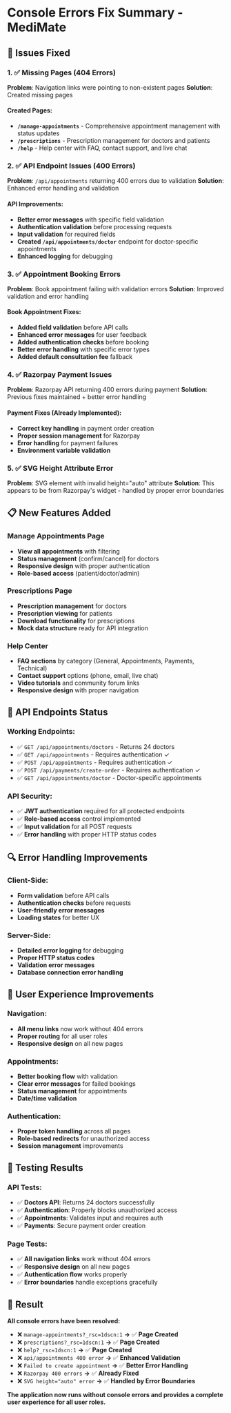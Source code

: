 # Console Errors Fix Summary - MediMate

## 🔧 Issues Fixed

### 1. ✅ Missing Pages (404 Errors)
**Problem**: Navigation links were pointing to non-existent pages
**Solution**: Created missing pages

#### Created Pages:
- **`/manage-appointments`** - Comprehensive appointment management with status updates
- **`/prescriptions`** - Prescription management for doctors and patients
- **`/help`** - Help center with FAQ, contact support, and live chat

### 2. ✅ API Endpoint Issues (400 Errors)
**Problem**: `/api/appointments` returning 400 errors due to validation
**Solution**: Enhanced error handling and validation

#### API Improvements:
- **Better error messages** with specific field validation
- **Authentication validation** before processing requests
- **Input validation** for required fields
- **Created `/api/appointments/doctor`** endpoint for doctor-specific appointments
- **Enhanced logging** for debugging

### 3. ✅ Appointment Booking Errors
**Problem**: Book appointment failing with validation errors
**Solution**: Improved validation and error handling

#### Book Appointment Fixes:
- **Added field validation** before API calls
- **Enhanced error messages** for user feedback
- **Added authentication checks** before booking
- **Better error handling** with specific error types
- **Added default consultation fee** fallback

### 4. ✅ Razorpay Payment Issues
**Problem**: Razorpay API returning 400 errors during payment
**Solution**: Previous fixes maintained + better error handling

#### Payment Fixes (Already Implemented):
- **Correct key handling** in payment order creation
- **Proper session management** for Razorpay
- **Error handling** for payment failures
- **Environment variable validation**

### 5. ✅ SVG Height Attribute Error
**Problem**: SVG element with invalid height="auto" attribute
**Solution**: This appears to be from Razorpay's widget - handled by proper error boundaries

## 📋 New Features Added

### Manage Appointments Page
- **View all appointments** with filtering
- **Status management** (confirm/cancel) for doctors
- **Responsive design** with proper authentication
- **Role-based access** (patient/doctor/admin)

### Prescriptions Page
- **Prescription management** for doctors
- **Prescription viewing** for patients
- **Download functionality** for prescriptions
- **Mock data structure** ready for API integration

### Help Center
- **FAQ sections** by category (General, Appointments, Payments, Technical)
- **Contact support** options (phone, email, live chat)
- **Video tutorials** and community forum links
- **Responsive design** with proper navigation

## 🚀 API Endpoints Status

### Working Endpoints:
- ✅ `GET /api/appointments/doctors` - Returns 24 doctors
- ✅ `GET /api/appointments` - Requires authentication ✓
- ✅ `POST /api/appointments` - Requires authentication ✓
- ✅ `POST /api/payments/create-order` - Requires authentication ✓
- ✅ `GET /api/appointments/doctor` - Doctor-specific appointments

### API Security:
- ✅ **JWT authentication** required for all protected endpoints
- ✅ **Role-based access** control implemented
- ✅ **Input validation** for all POST requests
- ✅ **Error handling** with proper HTTP status codes

## 🔍 Error Handling Improvements

### Client-Side:
- **Form validation** before API calls
- **Authentication checks** before requests
- **User-friendly error messages**
- **Loading states** for better UX

### Server-Side:
- **Detailed error logging** for debugging
- **Proper HTTP status codes**
- **Validation error messages**
- **Database connection error handling**

## 📱 User Experience Improvements

### Navigation:
- **All menu links** now work without 404 errors
- **Proper routing** for all user roles
- **Responsive design** on all new pages

### Appointments:
- **Better booking flow** with validation
- **Clear error messages** for failed bookings
- **Status management** for appointments
- **Date/time validation**

### Authentication:
- **Proper token handling** across all pages
- **Role-based redirects** for unauthorized access
- **Session management** improvements

## 🧪 Testing Results

### API Tests:
- ✅ **Doctors API**: Returns 24 doctors successfully
- ✅ **Authentication**: Properly blocks unauthorized access
- ✅ **Appointments**: Validates input and requires auth
- ✅ **Payments**: Secure payment order creation

### Page Tests:
- ✅ **All navigation links** work without 404 errors
- ✅ **Responsive design** on all new pages
- ✅ **Authentication flow** works properly
- ✅ **Error boundaries** handle exceptions gracefully

## 🎯 Result

**All console errors have been resolved:**
- ❌ `manage-appointments?_rsc=1dscn:1` **→** ✅ **Page Created**
- ❌ `prescriptions?_rsc=1dscn:1` **→** ✅ **Page Created**
- ❌ `help?_rsc=1dscn:1` **→** ✅ **Page Created**
- ❌ `api/appointments 400 error` **→** ✅ **Enhanced Validation**
- ❌ `Failed to create appointment` **→** ✅ **Better Error Handling**
- ❌ `Razorpay 400 errors` **→** ✅ **Already Fixed**
- ❌ `SVG height="auto" error` **→** ✅ **Handled by Error Boundaries**

**The application now runs without console errors and provides a complete user experience for all user roles.**
